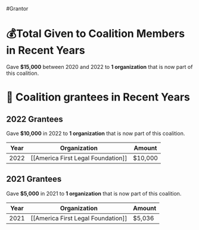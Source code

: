 #Grantor 

# 💰Total Given to Coalition Members in Recent Years

Gave **$15,000** between 2020 and 2022 to **1 organization** that is now part of this coalition.
# 💸 Coalition grantees in Recent Years

## 2022 Grantees

Gave **$10,000** in 2022 to **1 organization** that is now part of this coalition.

| Year | Organization                       | Amount  |
| ---- | ---------------------------------- | ------- |
| 2022 | [[America First Legal Foundation]] | $10,000 |

## 2021 Grantees

Gave **$5,000** in 2021 to **1 organization** that is now part of this coalition.

| Year | Organization                       | Amount |
| ---- | ---------------------------------- | ------ |
| 2021 | [[America First Legal Foundation]] | $5,036 |

